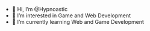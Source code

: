- 👋 Hi, I’m @Hypnoastic
- 👀 I’m interested in Game and Web Development
- 🌱 I’m currently learning Web and Game Development


<!---
Hypnoastic/Hypnoastic is a ✨ special ✨ repository because its `README.md` (this file) appears on your GitHub profile.
You can click the Preview link to take a look at your changes.
--->
